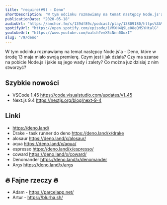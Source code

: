 ```yaml
---
title: "require(#9) - Deno"
shortDescription: "W tym odcinku rozmawiamy na temat następcy Node.js'a - Deno, które w środę 13 maja miało swoją premierę. Czym jest i jak działa? Czy ma szanse na pobicie Node.js i jakie są jego wady i zalety? Co można już dzisiaj z nim stworzyć?"
publicationDate: "2020-05-18"
audioUrl: "https://anchor.fm/s/139df89c/podcast/play/13809180/https%3A%2F%2Fd3ctxlq1ktw2nl.cloudfront.net%2Fproduction%2F2020-4-15%2F73532770-44100-2-a6be7d2d3df5a.mp3"
spotifyUrl: "https://open.spotify.com/episode/1VMXH4Q9Le08eQMSYHtalG"
youtubeUrl: "https://www.youtube.com/watch?v=X5iNnn0OoxI"
slug: "/9/deno"
---
```


W tym odcinku rozmawiamy na temat następcy Node.js'a - Deno, które w środę 13 maja miało swoją premierę. Czym jest i jak działa? Czy ma szanse na pobicie Node.js i jakie są jego wady i zalety? Co można już dzisiaj z nim stworzyć?

## Szybkie nowości

- VSCode 1.45 https://code.visualstudio.com/updates/v1_45
- Next.js 9.4 https://nextjs.org/blog/next-9-4

## Linki

- https://deno.land/
- Drake - task runner do deno https://deno.land/x/drake
- alosaur https://deno.land/x/alosaur/
- aqua https://deno.land/x/aqua/
- espresso https://deno.land/x/espresso/
- coward https://deno.land/x/coward/
- Denomander https://deno.land/x/denomander
- Args https://deno.land/x/args

## 🔥 Fajne rzeczy 🔥

- Adam - https://parcelapp.net/
- Artur - https://blurha.sh/
